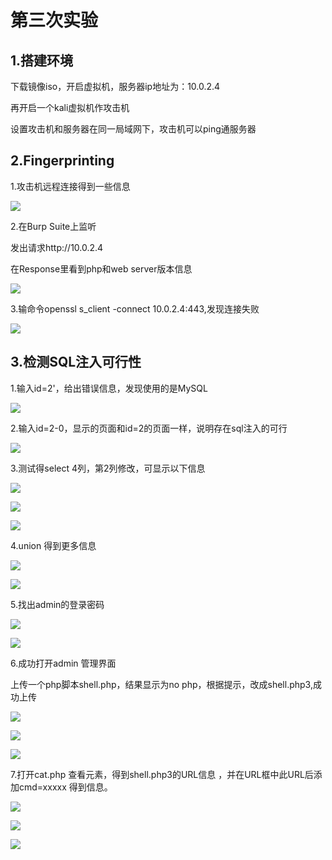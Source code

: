# 第三次实验 #



## 1.搭建环境 ##

下载镜像iso，开启虚拟机，服务器ip地址为：10.0.2.4

再开启一个kali虚拟机作攻击机

设置攻击机和服务器在同一局域网下，攻击机可以ping通服务器


## 2.Fingerprinting 

1.攻击机远程连接得到一些信息


![](https://github.com/canyousee/ahelloworld/raw/master/4/1.png)


2.在Burp Suite上监听

发出请求http://10.0.2.4

在Response里看到php和web server版本信息


![](https://github.com/canyousee/ahelloworld/raw/master/4/2.png)

3.输命令openssl s_client -connect 10.0.2.4:443,发现连接失败

![](https://github.com/canyousee/ahelloworld/raw/master/4/3.png)

## 3.检测SQL注入可行性 ##

1.输入id=2'，给出错误信息，发现使用的是MySQL 

![](https://github.com/canyousee/ahelloworld/raw/master/4/4.png)

2.输入id=2-0，显示的页面和id=2的页面一样，说明存在sql注入的可行

![](https://github.com/canyousee/ahelloworld/raw/master/4/5.png)

3.测试得select 4列，第2列修改，可显示以下信息

![](https://github.com/canyousee/ahelloworld/raw/master/4/6.png)


![](https://github.com/canyousee/ahelloworld/raw/master/4/7.png)


![](https://github.com/canyousee/ahelloworld/raw/master/4/8.png)

4.union 得到更多信息

![](https://github.com/canyousee/ahelloworld/raw/master/4/9.png)

![](https://github.com/canyousee/ahelloworld/raw/master/4/10.png)

5.找出admin的登录密码

![](https://github.com/canyousee/ahelloworld/raw/master/4/11.png)


![](https://github.com/canyousee/ahelloworld/raw/master/4/12.png)

6.成功打开admin 管理界面

上传一个php脚本shell.php，结果显示为no php，根据提示，改成shell.php3,成功上传

![](https://github.com/canyousee/ahelloworld/raw/master/4/14.png)

![](https://github.com/canyousee/ahelloworld/raw/master/4/15.png)

![](https://github.com/canyousee/ahelloworld/raw/master/4/16.png)

7.打开cat.php 查看元素，得到shell.php3的URL信息 ，并在URL框中此URL后添加cmd=xxxxx
得到信息。

![](https://github.com/canyousee/ahelloworld/raw/master/4/17.png)

![](https://github.com/canyousee/ahelloworld/raw/master/4/18.png)

![](https://github.com/canyousee/ahelloworld/raw/master/4/19.png)